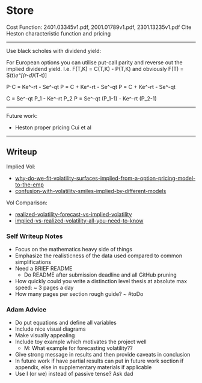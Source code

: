 # Store

Cost Function: 2401.03345v1.pdf, 2001.01789v1.pdf, 2301.13235v1.pdf
Cite Heston characteristic function and pricing

---

Use black scholes with dividend yield:

For European options you can utilise put-call parity and reverse out the implied dividend yield.
I.e.
F(T,K) = C(T,K) - P(T,K)
and obviously
F(T) = S(t)*e^[(r-d)*(T-t)]

P-C = Ke^-rt - Se^-qt
P = C + Ke^-rt - Se^-qt
P = C + Ke^-rt - Se^-qt

C = Se^-qt P_1 - Ke^-rt P_2
P = Se^-qt (P_1-1) - Ke^-rt (P_2-1)

---

Future work:

- Heston proper pricing Cui et al

---

## Writeup

Implied Vol:

- [why-do-we-fit-volatility-surfaces-implied-from-a-option-pricing-model-to-the-emp](https://quant.stackexchange.com/questions/47373/why-do-we-fit-volatility-surfaces-implied-from-a-option-pricing-model-to-the-emp)
- [confusion-with-volatility-smiles-implied-by-different-models](https://quant.stackexchange.com/questions/30932/confusion-with-volatility-smiles-implied-by-different-models)

Vol Comparison:

- [realized-volatility-forecast-vs-implied-volatility](https://quant.stackexchange.com/questions/42553/realized-volatility-forecast-vs-implied-volatility)
- [implied-vs-realized-volatility-all-you-need-to-know](https://civolatility.com/implied-vs-realized-volatility-all-you-need-to-know/)

### Self Writeup Notes

- Focus on the mathematics heavy side of things
- Emphasize the realisticness of the data used compared to common simplifications
- Need a BRIEF README
  - Do README after submission deadline and all GitHub pruning
- How quickly could you write a distinction level thesis at absolute max speed: ~ 3 pages a day
- How many pages per section rough guide? ~ #toDo

### Adam Advice

- Do put equations and define all variables
- Include nice visual diagrams
- Make visually appealing
- Include toy example which motivates the project well
  - M: What example for forecasting volatility??
- Give strong message in results and then provide caveats in conclusion
- In future work if have partial results can put in future work section if appendix, else in supplementary materials if applicable
- Use I (or we) instead of passive tense? Ask dad
